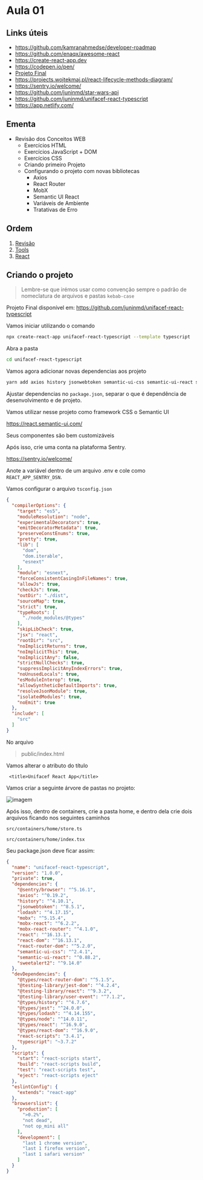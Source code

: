 # Aula 01

## Links úteis

* <https://github.com/kamranahmedse/developer-roadmap>
* <https://github.com/enaqx/awesome-react>
* <https://create-react-app.dev>
* <https://codepen.io/pen/>
* [Projeto Final](https://github.com/juninmd/unifacef-react-typescript)
* <https://projects.wojtekmaj.pl/react-lifecycle-methods-diagram/>
* <https://sentry.io/welcome/>
* <https://github.com/juninmd/star-wars-api>
* <https://github.com/juninmd/unifacef-react-typescript>
* <https://app.netlify.com/>

## Ementa

* Revisão dos Conceitos WEB
  * Exercícios HTML
  * Exercícios JavaScript + DOM
  * Exercícios CSS
  * Criando primeiro Projeto
  * Configurando o projeto com novas bibliotecas
    * Axios
    * React Router
    * MobX
    * Semantic UI React
    * Variáveis de Ambiente
    * Tratativas de Erro

## Ordem

  1. [Revisão](./revisao.md)
  2. [Tools](./tools.md)
  3. [React](./react.md)

## Criando o projeto

> Lembre-se que irémos usar como convenção sempre o padrão de nomeclatura de arquivos e pastas `kebab-case`

Projeto Final disponível em: <https://github.com/juninmd/unifacef-react-typescript>

Vamos iniciar utilizando o comando

```bash
npx create-react-app unifacef-react-typescript --template typescript
```

Abra a pasta

```bash
cd unifacef-react-typescript
```

Vamos agora adicionar novas dependencias aos projeto

```bash
yarn add axios history jsonwebtoken semantic-ui-css semantic-ui-react sweetalert2 @sentry/browser lodash mobx mobx-react mobx-react-router react-router-dom semantic-ui-css semantic-ui-react sweetalert2 @types/react-router-dom @types/history @types/lodash @types/node
```

Ajustar dependencias no `package.json`, separar o que é dependência de desenvolvimento e de projeto.

Vamos utilizar nesse projeto como framework CSS o Semantic UI

<https://react.semantic-ui.com/>

Seus componentes são bem customizáveis

Após isso, crie uma conta na plataforma Sentry.

<https://sentry.io/welcome/>

Anote a variável dentro de um arquivo .env e cole como `REACT_APP_SENTRY_DSN`.

Vamos configurar o arquivo `tsconfig.json`

```json
{
  "compilerOptions": {
    "target": "es5",
    "moduleResolution": "node",
    "experimentalDecorators": true,
    "emitDecoratorMetadata": true,
    "preserveConstEnums": true,
    "pretty": true,
    "lib": [
      "dom",
      "dom.iterable",
      "esnext"
    ],
    "module": "esnext",
    "forceConsistentCasingInFileNames": true,
    "allowJs": true,
    "checkJs": true,
    "outDir": "./dist",
    "sourceMap": true,
    "strict": true,
    "typeRoots": [
      "./node_modules/@types"
    ],
    "skipLibCheck": true,
    "jsx": "react",
    "rootDir": "src",
    "noImplicitReturns": true,
    "noImplicitThis": true,
    "noImplicitAny": false,
    "strictNullChecks": true,
    "suppressImplicitAnyIndexErrors": true,
    "noUnusedLocals": true,
    "esModuleInterop": true,
    "allowSyntheticDefaultImports": true,
    "resolveJsonModule": true,
    "isolatedModules": true,
    "noEmit": true
  },
  "include": [
    "src"
  ]
}
```

No arquivo

> public/index.html

Vamos alterar o atributo do título

```tsx
 <title>Unifacef React App</title>
```

Vamos criar a seguinte árvore de pastas no projeto:

![imagem](./imagens/11.png)

Após isso, dentro de containers, crie a pasta home, e dentro dela crie dois arquivos ficando nos seguintes caminhos

```text
src/containers/home/store.ts
```

```text
src/containers/home/index.tsx
```

Seu package.json deve ficar assim:

```json
{
  "name": "unifacef-react-typescript",
  "version": "1.0.0",
  "private": true,
  "dependencies": {
    "@sentry/browser": "^5.16.1",
    "axios": "^0.19.2",
    "history": "^4.10.1",
    "jsonwebtoken": "^8.5.1",
    "lodash": "^4.17.15",
    "mobx": "^5.15.4",
    "mobx-react": "^6.2.2",
    "mobx-react-router": "^4.1.0",
    "react": "^16.13.1",
    "react-dom": "^16.13.1",
    "react-router-dom": "^5.2.0",
    "semantic-ui-css": "^2.4.1",
    "semantic-ui-react": "^0.88.2",
    "sweetalert2": "^9.14.0"
  },
  "devDependencies": {
    "@types/react-router-dom": "^5.1.5",
    "@testing-library/jest-dom": "^4.2.4",
    "@testing-library/react": "^9.3.2",
    "@testing-library/user-event": "^7.1.2",
    "@types/history": "^4.7.6",
    "@types/jest": "^24.0.0",
    "@types/lodash": "^4.14.155",
    "@types/node": "^14.0.11",
    "@types/react": "^16.9.0",
    "@types/react-dom": "^16.9.0",
    "react-scripts": "3.4.1",
    "typescript": "~3.7.2"
  },
  "scripts": {
    "start": "react-scripts start",
    "build": "react-scripts build",
    "test": "react-scripts test",
    "eject": "react-scripts eject"
  },
  "eslintConfig": {
    "extends": "react-app"
  },
  "browserslist": {
    "production": [
      ">0.2%",
      "not dead",
      "not op_mini all"
    ],
    "development": [
      "last 1 chrome version",
      "last 1 firefox version",
      "last 1 safari version"
    ]
  }
}
```